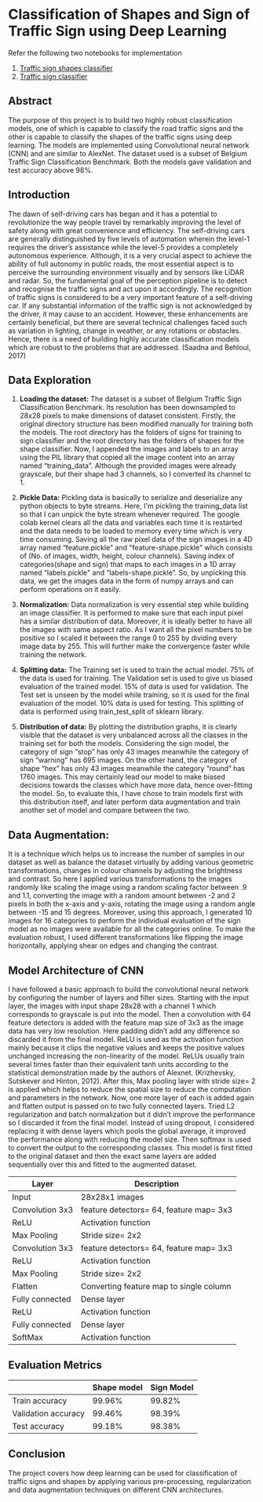 # Classification of Shapes and Sign of Traffic Sign using Deep Learning

Refer the following two notebooks for implementation

1. [Traffic sign shapes classifier](https://github.com/mohitkhosla/traffic-signs-classifier/blob/master/shapes-classifier.ipynb)
2. [Traffic sign classifier](https://github.com/mohitkhosla/traffic-signs-classifier/blob/master/signs-classifier.ipynb)

## Abstract
The purpose of this project is to build two highly robust classification models, one of which is capable to classify the road traffic signs and the other is capable to classify the shapes of the traffic signs using deep learning. The models are implemented using Convolutional neural network (CNN) and are similar to AlexNet. The dataset used is a subset of Belgium Traffic Sign Classification Benchmark. Both the models gave validation and test accuracy above 98%.

## Introduction
The dawn of self-driving cars has began and it has a potential to revolutionize the way people travel by remarkably improving the level of safety along with great convenience and efficiency. The self-driving cars are generally distinguished by five levels of automation wherein the level-1 requires the driver’s assistance while the level-5 provides a completely autonomous experience. Although, it is a very crucial aspect to achieve the ability of full autonomy in public roads, the most essential aspect is to perceive the surrounding environment visually and by sensors like LiDAR and radar. So, the fundamental goal of the perception pipeline is to detect and recognise the traffic signs and act upon it accordingly.
The recognition of traffic signs is considered to be a very important feature of a self-driving car. If any substantial information of the traffic sign is not acknowledged by the driver, it may cause to an accident. However, these enhancements are certainly beneficial, but there are several technical challenges faced such as variation in lighting, change in weather, or any rotations or obstacles. Hence, there is a need of building highly accurate classification models which are robust to the problems that are addressed. (Saadna and Behloul, 2017)

## Data Exploration
1. **Loading the dataset:**
The dataset is a subset of Belgium Traffic Sign Classification Benchmark. Its resolution has been downsampled to 28x28 pixels to make dimensions of dataset consistent. Firstly, the original directory structure has been modified manually for training both the models. The root directory has the folders of signs for training to sign classifier and the root directory has the folders of shapes for the shape classifier. Now, I appended the images and labels to an array using the PIL library that copied all the image content into an array named “training_data”. Although the provided images were already grayscale, but their shape had 3 channels, so I converted its channel to 1.

2. **Pickle Data:**
Pickling data is basically to serialize and deserialize any python objects to byte streams. Here, I'm pickling the training_data list so that I can unpick the byte stream whenever required. The google colab kernel clears all the data and variables each time it is restarted and the data needs to be loaded to memory every time which is very time consuming. Saving all the raw pixel data of the sign images in a 4D array named “feature.pickle" and "feature-shape.pickle" which consists of (No. of images, width, height, colour channels). Saving index of categories(shape and sign) that maps to each images in a 1D array named “labels.pickle" and “labels-shape.pickle”. So, by unpicking this data, we get the images data in the form of numpy arrays and can perform operations on it easily.

3. **Normalization:**
Data normalization is very essential step while building an image classifier. It is performed to make sure that each input pixel has a similar distribution of data. Moreover, it is ideally better to have all the images with same aspect ratio. As I want all the pixel numbers to be positive so I scaled it between the range 0 to 255 by dividing every image data by 255. This will further make the convergence faster while training the network.

4. **Splitting data:**
The Training set is used to train the actual model. 75% of the data is used for training. The Validation set is used to give us biased evaluation of the trained model. 15% of data is used for validation. The Test set is unseen by the model while training, so it is used for the final evaluation of the model. 10% data is used for testing. This splitting of data is performed using train_test_split of sklearn library.

5. **Distribution of data:**
By plotting the distribution graphs, it is clearly visible that the dataset is very unbalanced across all the classes in the training set for both the models. Considering the sign model, the category of sign “stop” has only 43 images meanwhile the category of sign “warning” has 695 images. On the other hand, the category of shape “hex” has only 43 images meanwhile the category “round” has 1760 images. This may certainly lead our model to make biased decisions towards the classes which have more data, hence over-fitting the model. So, to evaluate this, I have chose to train models first with this distribution itself, and later perform data augmentation and train another set of model and compare between the two.

## Data Augmentation:
It is a technique which helps us to increase the number of samples in our dataset as well as balance the dataset virtually by adding various geometric transformations, changes in colour channels by adjusting the brightness and contrast. So here I applied various transformations to the images randomly like scaling the image using a random scaling factor between .9 and 1.1, converting the image with a random amount between -2 and 2 pixels in both the x-axis and y-axis, rotating the image using a random angle between -15 and 15 degrees. Moreover, using this approach, I generated 10 images for 16 categories to perform the individual evaluation of the sign model as no images were available for all the categories online. To make the evaluation robust, I used different transformations like flipping the image horizontally, applying shear on edges and changing the contrast.

## Model Architecture of CNN
I have followed a basic approach to build the convolutional neural network by configuring the number of layers and filter sizes. Starting with the input layer, the images with input shape 28x28 with a channel 1 which corresponds to grayscale is put into the model. Then a convolution with 64 feature detectors is added with the feature map size of 3x3 as the image data has very low resolution. Here padding didn’t add any difference so discarded it from the final model. ReLU is used as the activation function mainly because it clips the negative values and keeps the positive values unchanged increasing the non-linearity of the model. ReLUs usually train several times faster than their equivalent tanh units according to the statistical demonstration made by the authors of Alexnet. (Krizhevsky, Sutskever and Hinton, 2012). After this, Max pooling layer with stride size= 2 is applied which helps to reduce the spatial size to reduce the computation and parameters in the network. Now, one more layer of each is added again and flatten output is passed on to two fully connected layers. Tried L2 regularization and batch normalization but it didn’t improve the performance so I discarded it from the final model. Instead of using dropout, I considered replacing it with dense layers which pools the global average, it improved the performance along with reducing the model size. Then softmax is used to convert the output to the corresponding classes. This model is first fitted to the original dataset and then the exact same layers are added sequentially over this and fitted to the augmented dataset.
 
| Layer   | Description   | 
|---|---|
| Input  | 28x28x1 images  |
| Convolution 3x3  | feature detectors= 64, feature map= 3x3  |
| ReLU  |  Activation function |
| Max Pooling  | Stride size= 2x2  |
| Convolution 3x3  | feature detectors= 64, feature map= 3x3  |
| ReLU  | Activation function  |
|  Max Pooling | Stride size= 2x2  |
|  Flatten |  Converting feature map to single column |
| Fully connected  | Dense layer  |
| ReLU  | Activation function  |
| Fully connected  | Dense layer  |
| SoftMax  | Activation function  |

 

 
## Evaluation Metrics

|   | Shape model  |  Sign Model |
|---|---|---|
| Train accuracy  | 99.96%  |  99.82% |
| Validation accuracy  | 99.46%  |  98.39% |
| Test accuracy  | 99.18%  | 98.38%  |


## Conclusion
The project covers how deep learning can be used for classification of traffic signs and shapes by applying various pre-processing, regularization and data augmentation techniques on different CNN architectures.



